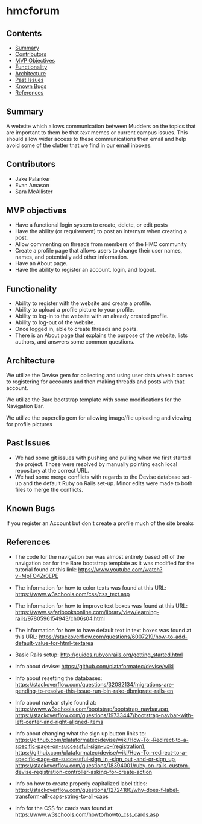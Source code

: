 # hmcforum

## Contents

* [Summary](#summary)
* [Contributors](#contributors)
* [MVP Objectives](#mvp-objectives)
* [Functionality](#functionality)
* [Architecture](#architecture)
* [Past Issues](#pastIssues)
* [Known Bugs](#knownBugs)
* [References](#references)

## Summary

A website which allows communication between Mudders on the topics that are important to them be that *text* memes or current campus issues. This should allow wider access to these communications then email and help avoid some of the clutter that we find in our email inboxes.

## Contributors

* Jake Palanker
* Evan Amason
* Sara McAllister

## MVP objectives

* Have a functional login system to create, delete, or edit posts
* Have the ability (or requirement) to post an internym when creating a post.
* Allow commenting on threads from members of the HMC community
* Create a profile page that allows users to change their user names, names, and potentially add other information.
* Have an About page.
* Have the ability to register an account. login, and logout.

## Functionality

* Ability to register with the website and create a profile.
* Ability to upload a profile picture to your profile.
* Ability to log-in to the website with an already created profile.
* Ability to log-out of the website.
* Once logged in, able to create threads and posts.
* There is an About page that explains the purpose of the website, lists authors, and answers some common questions.

## Architecture

We utilize the Devise gem for collecting and using user data when it comes to registering for accounts and then making threads and posts with that account.

We utilize the Bare bootstrap template with some modifications for the Navigation Bar.

We utilize the paperclip gem for allowing image/file uploading and viewing for profile pictures

## Past Issues

* We had some git issues with pushing and pulling when we first started the project. Those were resolved by manually pointing each local repository at the correct URL.
* We had some merge conflicts with regards to the Devise database set-up and the default Ruby on Rails set-up. Minor edits were made to both files to merge the conflicts.

## Known Bugs

If you register an Account but don't create a profile much of the site breaks

## References

* The code for the navigation bar was almost entirely based off of the navigation bar for the Bare
  bootstrap template as it was modified for the tutorial found at this link: https://www.youtube.com/watch?v=MpFO4Zr0EPE

* The information for how to color texts was found at this URL: https://www.w3schools.com/css/css_text.asp

* The information for how to improve text boxes was found at this URL: https://www.safaribooksonline.com/library/view/learning-rails/9780596154943/ch06s04.html

* The information for how to have default text in text boxes was found at this URL: https://stackoverflow.com/questions/6007219/how-to-add-default-value-for-html-textarea

* Basic Rails setup: http://guides.rubyonrails.org/getting_started.html

* Info about devise: https://github.com/plataformatec/devise/wiki

* Info about resetting the databases: https://stackoverflow.com/questions/32082134/migrations-are-pending-to-resolve-this-issue-run-bin-rake-dbmigrate-rails-en

* Info about navbar style found at: https://www.w3schools.com/bootstrap/bootstrap_navbar.asp, https://stackoverflow.com/questions/19733447/bootstrap-navbar-with-left-center-and-right-aligned-items

* Info about changing what the sign up button links to: https://github.com/plataformatec/devise/wiki/How-To:-Redirect-to-a-specific-page-on-successful-sign-up-(registration), https://github.com/plataformatec/devise/wiki/How-To:-redirect-to-a-specific-page-on-successful-sign_in,-sign_out,-and-or-sign_up, https://stackoverflow.com/questions/18394001/ruby-on-rails-custom-devise-registration-controller-asking-for-create-action

* Info on how to create properly capitalized label titles: https://stackoverflow.com/questions/12724180/why-does-f-label-transform-all-caps-string-to-all-caps

* Info for the CSS for cards was found at: https://www.w3schools.com/howto/howto_css_cards.asp
